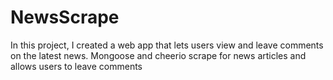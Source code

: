 # NewsScrape

In this project, I created a web app that lets users view and leave comments on the latest news. Mongoose and cheerio scrape for news articles and allows users to leave comments
